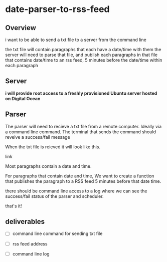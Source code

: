 # date-parser-to-rss-feed

## Overview 

i want to be able to send a txt file to a server from the command line 

the txt file will contain paragraphs that each have a date/time with them
the server will need to parse that file, and publish each paragraphs in that file that contains date/time to an rss feed, 5 minutes before the date/time within each paragraph 


## Server

**i will provide root access to a freshly provisioned Ubuntu server hosted on Digital Ocean**

## Parser

The parser will need to recieve a txt file from a remote computer. Ideally via a command line command.
The terminal that sends the command should reveive a success/fail message

When the txt file is reieved it will look like this. 

link 

Most paragraphs contain a date and time.

For paragraphs that contain date and time,
We want to create a function that publishes the paragraph to a RSS feed 5 minutes before that date time.

there should be command line access to a log where we can see the success/fail status of the parser and scheduler.

that's it! 


## deliverables 

- [ ] command line command for sending txt file 
- [ ] rss feed address 
- [ ] command line log







